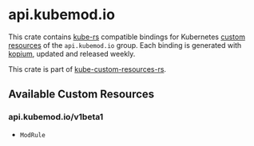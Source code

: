 <!--
SPDX-FileCopyrightText: The kube-custom-resources-rs Authors
SPDX-License-Identifier: 0BSD
 -->

# api.kubemod.io

This crate contains [kube-rs](https://kube.rs/) compatible bindings for Kubernetes [custom resources](https://kubernetes.io/docs/tasks/extend-kubernetes/custom-resources/custom-resource-definitions/) of the `api.kubemod.io` group. Each binding is generated with [kopium](https://github.com/kube-rs/kopium), updated and released weekly.

This crate is part of [kube-custom-resources-rs](https://github.com/metio/kube-custom-resources-rs).

## Available Custom Resources

### api.kubemod.io/v1beta1
- `ModRule`
